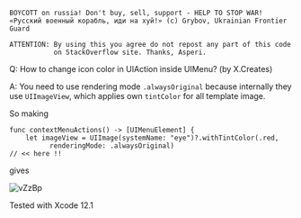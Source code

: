 ```
BOYCOTT on russia! Don't buy, sell, support - HELP TO STOP WAR!
«Русский военный корабль, иди на хуй!» (c) Grybov, Ukrainian Frontier Guard

ATTENTION: By using this you agree do not repost any part of this code
           on StackOverflow site. Thanks, Asperi.
```

Q: How to change icon color in UIAction inside UIMenu? (by X.Creates)

A: You need to use rendering mode `.alwaysOriginal` because internally they 
use `UIImageView`, which applies own `tintColor` for all template image.

So making

    func contextMenuActions() -> [UIMenuElement] {
        let imageView = UIImage(systemName: "eye")?.withTintColor(.red, 
              renderingMode: .alwaysOriginal)                            // << here !!

gives

![vZzBp](https://user-images.githubusercontent.com/62171579/165684987-6607502e-a284-418c-93b4-99ec0fe109c0.png)

Tested with Xcode 12.1

